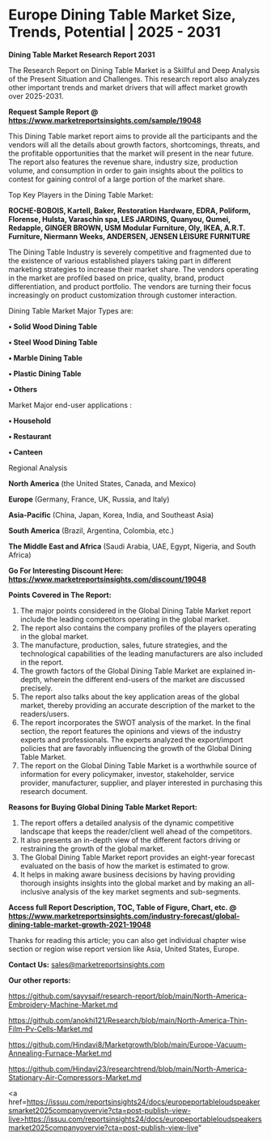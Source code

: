 # Europe Dining Table Market Size, Trends, Potential | 2025 - 2031

<strong>Dining Table Market Research Report 2031</strong>

The Research Report on Dining Table Market is a Skillful and Deep Analysis of the Present Situation and Challenges. This research report also analyzes other important trends and market drivers that will affect market growth over 2025-2031.

<strong>Request Sample Report @ <a href=https://www.marketreportsinsights.com/sample/19048>https://www.marketreportsinsights.com/sample/19048</a></strong>

This Dining Table market report aims to provide all the participants and the vendors will all the details about growth factors, shortcomings, threats, and the profitable opportunities that the market will present in the near future. The report also features the revenue share, industry size, production volume, and consumption in order to gain insights about the politics to contest for gaining control of a large portion of the market share.

Top Key Players in the Dining Table Market:

<strong>ROCHE-BOBOIS, Kartell, Baker, Restoration Hardware, EDRA, Poliform, Florense, Hulsta, Varaschin spa, LES JARDINS, Quanyou, Qumei, Redapple, GINGER BROWN, USM Modular Furniture, Oly, IKEA, A.R.T. Furniture, Niermann Weeks, ANDERSEN, JENSEN LEISURE FURNITURE</strong>

The Dining Table Industry is severely competitive and fragmented due to the existence of various established players taking part in different marketing strategies to increase their market share. The vendors operating in the market are profiled based on price, quality, brand, product differentiation, and product portfolio. The vendors are turning their focus increasingly on product customization through customer interaction.

Dining Table Market Major Types are:

<strong>• Solid Wood Dining Table

• Steel Wood Dining Table

• Marble Dining Table

• Plastic Dining Table

• Others</strong>

Market Major end-user applications :

<strong>• Household

• Restaurant

• Canteen</strong>

Regional Analysis

</u><strong><b>North America</b></strong> (the United States, Canada, and Mexico)

<strong><b>Europe </b></strong>(Germany, France, UK, Russia, and Italy)

<strong><b>Asia-Pacific</b></strong> (China, Japan, Korea, India, and Southeast Asia)

<strong><b>South America</b></strong> (Brazil, Argentina, Colombia, etc.)

<strong><b>The Middle East and Africa</b></strong> (Saudi Arabia, UAE, Egypt, Nigeria, and South Africa)

<strong>Go For Interesting Discount Here: <a href=https://www.marketreportsinsights.com/discount/19048>https://www.marketreportsinsights.com/discount/19048</a></strong>

<strong>Points Covered in The Report:</strong>
<ol>
  <li>The major points considered in the Global Dining Table Market report include the leading competitors operating in the global market.</li>
  <li>The report also contains the company profiles of the players operating in the global market.</li>
  <li>The manufacture, production, sales, future strategies, and the technological capabilities of the leading manufacturers are also included in the report.</li>
  <li>The growth factors of the Global Dining Table Market are explained in-depth, wherein the different end-users of the market are discussed precisely.</li>
  <li>The report also talks about the key application areas of the global market, thereby providing an accurate description of the market to the readers/users.</li>
  <li>The report incorporates the SWOT analysis of the market. In the final section, the report features the opinions and views of the industry experts and professionals. The experts analyzed the export/import policies that are favorably influencing the growth of the Global Dining Table Market.</li>
  <li>The report on the Global Dining Table Market is a worthwhile source of information for every policymaker, investor, stakeholder, service provider, manufacturer, supplier, and player interested in purchasing this research document.</li>
</ol>
<strong>Reasons for Buying Global Dining Table Market Report:</strong>

<ol>
  <li>The report offers a detailed analysis of the dynamic competitive landscape that keeps the reader/client well ahead of the competitors.</li>
  <li>It also presents an in-depth view of the different factors driving or restraining the growth of the global market.</li>
  <li>The Global Dining Table Market report provides an eight-year forecast evaluated on the basis of how the market is estimated to grow.</li>
  <li>It helps in making aware business decisions by having providing thorough insights insights into the global market and by making an all-inclusive analysis of the key market segments and sub-segments.</li>
</ol>
<strong>Access full Report Description, TOC, Table of Figure, Chart, etc. @ <a href=https://www.marketreportsinsights.com/industry-forecast/global-dining-table-market-growth-2021-19048>https://www.marketreportsinsights.com/industry-forecast/global-dining-table-market-growth-2021-19048</a></strong>


Thanks for reading this article; you can also get individual chapter wise section or region wise report version like Asia, United States, Europe.

<strong>Contact Us:</strong>
sales@marketreportsinsights.com

<strong>Our other reports:</strong>

<a href=https://github.com/sayysaif/research-report/blob/main/North-America-Embroidery-Machine-Market.md>https://github.com/sayysaif/research-report/blob/main/North-America-Embroidery-Machine-Market.md</a>

<a href=https://github.com/anokhi121/Research/blob/main/North-America-Thin-Film-Pv-Cells-Market.md>https://github.com/anokhi121/Research/blob/main/North-America-Thin-Film-Pv-Cells-Market.md</a>

<a href=https://github.com/Hindavi8/Marketgrowth/blob/main/Europe-Vacuum-Annealing-Furnace-Market.md>https://github.com/Hindavi8/Marketgrowth/blob/main/Europe-Vacuum-Annealing-Furnace-Market.md</a>

<a href=https://github.com/Hindavi23/researchtrend/blob/main/North-America-Stationary-Air-Compressors-Market.md>https://github.com/Hindavi23/researchtrend/blob/main/North-America-Stationary-Air-Compressors-Market.md</a>

<a href=https://issuu.com/reportsinsights24/docs/europeportableloudspeakersmarket2025companyovervie?cta=post-publish-view-live>https://issuu.com/reportsinsights24/docs/europeportableloudspeakersmarket2025companyovervie?cta=post-publish-view-live</a>"
